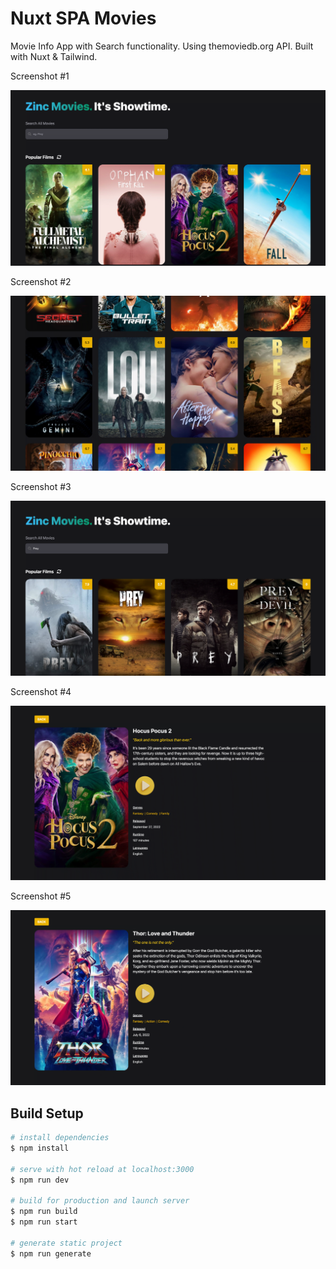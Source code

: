 # Nuxt SPA Movies

Movie Info App with Search functionality. Using themoviedb.org API.
Built with Nuxt & Tailwind.

Screenshot #1

![alt text](https://github.com/leshay-adams/nuxt-spa-movies/blob/main/assets/%231.png)



Screenshot #2

![alt text](https://github.com/leshay-adams/nuxt-spa-movies/blob/main/assets/%232.png)



Screenshot #3

![alt text](https://github.com/leshay-adams/nuxt-spa-movies/blob/main/assets/%233.png)



Screenshot #4

![alt text](https://github.com/leshay-adams/nuxt-spa-movies/blob/main/assets/%234.png)



Screenshot #5

![alt text](https://github.com/leshay-adams/nuxt-spa-movies/blob/main/assets/%235.png)



## Build Setup

```bash
# install dependencies
$ npm install

# serve with hot reload at localhost:3000
$ npm run dev

# build for production and launch server
$ npm run build
$ npm run start

# generate static project
$ npm run generate
```

